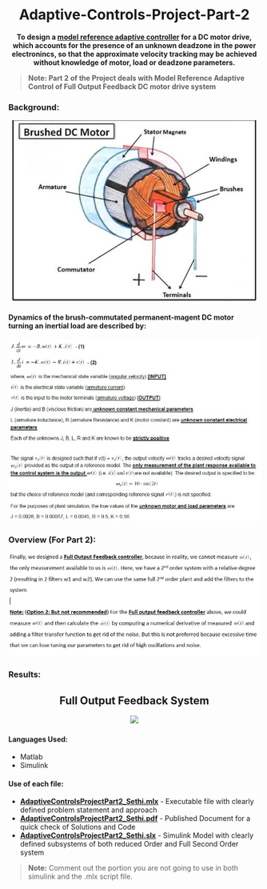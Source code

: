 # <div align="center">Adaptive-Controls-Project-Part-2</div>
**<div align="center"> To design a [model reference adaptive controller](http://www.phoneoximeter.org/uploads/media/EECE574-11_MRAC_01.pdf) for a DC motor drive, which accounts for the presence of an unknown deadzone in the power electronincs, so that the approximate velocity tracking may be achieved without knowledge of motor, load or deadzone parameters.</div>**

> **Note: Part 2 of the Project deals with Model Reference Adaptive Control of Full Output Feedback DC motor drive system**


### Background:
<p align="center"><img src="Brushed DC Motor.JPG"> </p>

 #### Dynamics of the **brush-commutated permanent-magent DC motor** turning an inertial load are described by:


<p align="center"><img src="Background.JPG"> </p>

### Overview (For Part 2):

<p align="center"><img src="Overview_Part2.JPG"> </p>

### Results: 
## <div align="center">Full Output Feedback System</div>

<p align="center"><img src="ReducedFirstOrderGraphs.jpg"> </p>


#### Languages Used:
- Matlab
- Simulink

#### Use of each file:
- [**AdaptiveControlsProjectPart2_Sethi.mlx**](AdaptiveControlsProjectPart1_Sethi.mlx) - Executable file with clearly defined problem statement and approach
- [**AdaptiveControlsProjectPart2_Sethi.pdf**](AdaptiveControlsProjectPart1_Sethi.pdf) - Published Document for a quick check of Solutions and Code
- [**AdaptiveControlsProjectPart2_Sethi.slx**](AdaptiveControlsProjectPart1_Sethi.slx) - Simulink Model with clearly defined subsystems of both reduced Order and Full Second Order system
> **Note:** Comment out the portion you are not going to use in both simulink and the .mlx script file.
